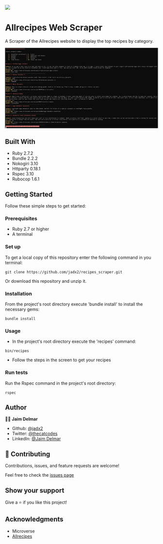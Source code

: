 ![](https://img.shields.io/badge/Microverse-blueviolet)

# Allrecipes Web Scraper

A Scraper of the Allrecipes website to display the top recipes by category.

![screenshot](./capture.png)

## Built With

- Ruby 2.7.2
- Bundle 2.2.2
- Nokogiri 3.10
- Httparty 0.18.1
- Rspec 3.10
- Rubocop 1.6.1

## Getting Started

Follow these simple steps to get started:

### Prerequisites

- Ruby 2.7 or higher
- A terminal

### Set up

To get a local copy of this repository enter the following command in you terminal:

```
git clone https://github.com/jadx2/recipes_scraper.git
```

Or download this repository and unzip it.

### Installation

From the project's root directory execute 'bundle install' to install the necessary gems:

```
bundle install
```

### Usage

- In the project's root directory execute the 'recipes' command:

```
bin/recipes
```

- Follow the steps in the screen to get your recipes

### Run tests

Run the Rspec command in the project's root directory:

```
rspec
```

## Author

👨‍💻 **Jaim Delmar**

- Github: [@jadx2](https://github.com/jadx2/)
- Twitter: [@thecatcodes](https://twitter.com/thecatcodes)
- LinkedIn: [@Jaim Delmar](https://www.linkedin.com/in/jaim-delmar-3a45311b9/)

## 🤝 Contributing

Contributions, issues, and feature requests are welcome!

Feel free to check the [issues page](https://github.com/jadx2/recipes_scraper/issues)

## Show your support

Give a ⭐️ if you like this project!

## Acknowledgments

- Microverse
- [Allrecipes](https://www.allrecipes.com/)

